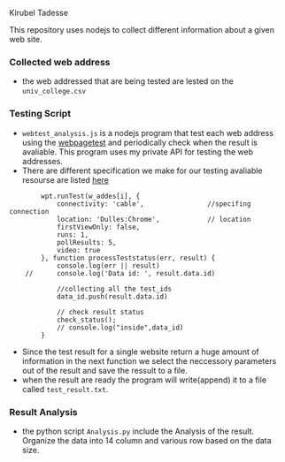 Kirubel Tadesse

This repository uses nodejs to collect different information about a given web site.

### Collected web address
- the web addressed that are being tested are lested on the `univ_college.csv` 

### Testing Script
- `webtest_analysis.js` is a nodejs program that test each web address using the [webpagetest](https://webpagetest.org) and periodically check when the result is avaliable. This program uses my private API for testing the web addresses.
- There are different specification we make for our testing avaliable resourse are listed [here](https://webpagetest.org/getLocations.php)

```
		wpt.runTest(w_addes[i], {
			connectivity: 'cable',                //specifing connection
			location: 'Dulles:Chrome',			  // location	
			firstViewOnly: false,
			runs: 1,
			pollResults: 5,
			video: true
		}, function processTeststatus(err, result) { 
			console.log(err || result)
	//		console.log('Data id: ', result.data.id)

			//collecting all the test_ids
			data_id.push(result.data.id)

			// check result status
			check_status();
			// console.log("inside",data_id)
		}
```

- Since the test result for a single website return a huge amount of information in the next function we select the neccessory parameters out of the result and save the ressult to a file. 
- when the result are ready the program will write(append) it to a file called `test_result.txt`. 

### Result Analysis 
- the python script `Analysis.py` include the Analysis of the result. Organize the data into 14 column and various row based on the data size.










